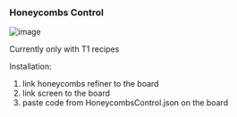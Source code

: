 ### Honeycombs Control ###
![image](https://user-images.githubusercontent.com/93654396/169979986-d057f0b7-e99e-44cf-8d16-95d6bef4699e.png)

Currently only with T1 recipes

Installation:
1) link honeycombs refiner to the board
2) link screen to the board
3) paste code from HoneycombsControl.json on the board
